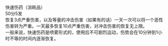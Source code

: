 <title>快速伤药</title>
<meta name="GENERATOR" content="WinCHM">
<meta http-equiv="Content-Type" content="text/html; charset=gb2312">
<br>快速伤药（消耗品）
<br>50分5发
<br>恢复3点严重伤害，以及等量的冲击伤害（如果有的话）一天一次可以将一个恶性伤害转为严重。一天最多恢复10点严重伤害，对冲击伤害的恢复无上限。
<br>一般来说，快速伤药是喷雾形式的，使用后不可剧烈运动，伤势会在10分钟到1小时不等的时间内逐渐恢复。